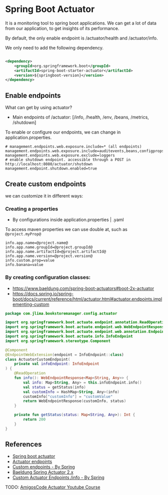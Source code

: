 # Spring Boot Actuator

It is a monitoring tool to spring boot applications. We can get a lot of data from our application, to get insights of
its performance.

By default, the only enable endpoint is /actuator/health and /actuator/info.

We only need to add the following dependency.

```xml

<dependency>
    <groupId>org.springframework.boot</groupId>
    <artifactId>spring-boot-starter-actuator</artifactId>
    <version>${springboot-version}</version>
</dependency>
```

## Enable endpoints

What can get by using actuator?

- Main endpoints of /actuator: [/info, /health, /env, /beans, /metrics, /shutdown]

To enable or configure our endpoints, we can change in application.properties.

```properties
# management.endpoints.web.exposure.include=* (all endpoints)
management.endpoints.web.exposure.include=auditevents,beans,configprops
management.endpoints.web.exposure.exclude=loggers
# enable shutdown endpoint. accessible through a POST in http://localhost:8080/actuator/shutdown
management.endpoint.shutdown.enabled=true
```

## Create custom endpoints

we can customize it in different ways:

### Creating a properties

- By configurations inside application.properties | .yaml

To access maven properties we can use double at, such as `@project.myProp@`

```properties
info.app.name=@project.name@
info.app.name.groupId=@project.groupId@
info.app.name.artifactId=@project.artifactId@
info.app.name.version=@project.version@
info.custom.prop=value
info.banana=value
```

### By creating configuration classes:

- https://www.baeldung.com/spring-boot-actuators#boot-2x-actuator
- https://docs.spring.io/spring-boot/docs/current/reference/html/actuator.html#actuator.endpoints.implementing-custom
    
```kotlin
package com.jlima.bookstoremanager.config.actuator

import org.springframework.boot.actuate.endpoint.annotation.ReadOperation
import org.springframework.boot.actuate.endpoint.web.WebEndpointResponse
import org.springframework.boot.actuate.endpoint.web.annotation.EndpointWebExtension
import org.springframework.boot.actuate.info.InfoEndpoint
import org.springframework.stereotype.Component

@Component
@EndpointWebExtension(endpoint = InfoEndpoint::class)
class ActuatorCustomEndpoint(
    private val infoEndpoint: InfoEndpoint
) {
    @ReadOperation
    fun info(): WebEndpointResponse<Map<String, Any>> {
        val info: Map<String, Any> = this.infoEndpoint.info()
        val status = getStatus(info)
        val customInfo = HashMap<String, Any>(info)
        customInfo["customInfo"] = "customValue"
        return WebEndpointResponse(customInfo, status)
    }

    private fun getStatus(status: Map<String, Any>): Int {
        return 200
    }
}
```

## References

- [Spring boot actuator](https://docs.spring.io/spring-boot/docs/current/reference/html/actuator.html)
- [Actuator endpoints](https://docs.spring.io/spring-boot/docs/current/reference/html/actuator.html#production-ready-endpoints)
- [Custom endpoints - By Spring](https://docs.spring.io/spring-boot/docs/current/reference/html/actuator.html#actuator.endpoints.implementing-custom.web)
- [Baeldung Spring Actuator 2.x](https://www.baeldung.com/spring-boot-actuators#boot-2x-actuator)
- [Custom Actuator Endpoints /info - By Spring](https://docs.spring.io/spring-boot/docs/current/reference/html/actuator.html#actuator.endpoints.implementing-custom)

TODO: [AmigosCode Actuator Youtube Course](https://www.youtube.com/watch?v=LQlypTjmgZM)